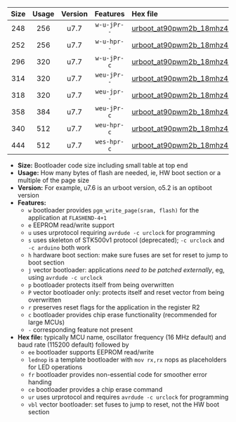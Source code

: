 |Size|Usage|Version|Features|Hex file|
|:-:|:-:|:-:|:-:|:--|
|248|256|u7.7|`w-u-jPr--`|[urboot_at90pwm2b_18mhz432_115200bps_lednop_ur_vbl.hex](https://raw.githubusercontent.com/stefanrueger/urboot.hex/main/mcus/at90pwm2b/fcpu_18mhz432/115200_bps/urboot_at90pwm2b_18mhz432_115200bps_lednop_ur_vbl.hex)|
|252|256|u7.7|`w-u-hpr--`|[urboot_at90pwm2b_18mhz432_115200bps_lednop_fr_ur.hex](https://raw.githubusercontent.com/stefanrueger/urboot.hex/main/mcus/at90pwm2b/fcpu_18mhz432/115200_bps/urboot_at90pwm2b_18mhz432_115200bps_lednop_fr_ur.hex)|
|296|320|u7.7|`w-u-jPr-c`|[urboot_at90pwm2b_18mhz432_115200bps_lednop_fr_ce_ur_vbl.hex](https://raw.githubusercontent.com/stefanrueger/urboot.hex/main/mcus/at90pwm2b/fcpu_18mhz432/115200_bps/urboot_at90pwm2b_18mhz432_115200bps_lednop_fr_ce_ur_vbl.hex)|
|314|320|u7.7|`weu-jPr--`|[urboot_at90pwm2b_18mhz432_115200bps_ee_lednop_ur_vbl.hex](https://raw.githubusercontent.com/stefanrueger/urboot.hex/main/mcus/at90pwm2b/fcpu_18mhz432/115200_bps/urboot_at90pwm2b_18mhz432_115200bps_ee_lednop_ur_vbl.hex)|
|318|320|u7.7|`weu-jpr--`|[urboot_at90pwm2b_18mhz432_115200bps_ee_lednop_fr_ur_vbl.hex](https://raw.githubusercontent.com/stefanrueger/urboot.hex/main/mcus/at90pwm2b/fcpu_18mhz432/115200_bps/urboot_at90pwm2b_18mhz432_115200bps_ee_lednop_fr_ur_vbl.hex)|
|358|384|u7.7|`weu-jPr-c`|[urboot_at90pwm2b_18mhz432_115200bps_ee_lednop_fr_ce_ur_vbl.hex](https://raw.githubusercontent.com/stefanrueger/urboot.hex/main/mcus/at90pwm2b/fcpu_18mhz432/115200_bps/urboot_at90pwm2b_18mhz432_115200bps_ee_lednop_fr_ce_ur_vbl.hex)|
|340|512|u7.7|`weu-hpr-c`|[urboot_at90pwm2b_18mhz432_115200bps_ee_lednop_fr_ce_ur.hex](https://raw.githubusercontent.com/stefanrueger/urboot.hex/main/mcus/at90pwm2b/fcpu_18mhz432/115200_bps/urboot_at90pwm2b_18mhz432_115200bps_ee_lednop_fr_ce_ur.hex)|
|444|512|u7.7|`wes-hpr-c`|[urboot_at90pwm2b_18mhz432_115200bps_ee_lednop_fr_ce.hex](https://raw.githubusercontent.com/stefanrueger/urboot.hex/main/mcus/at90pwm2b/fcpu_18mhz432/115200_bps/urboot_at90pwm2b_18mhz432_115200bps_ee_lednop_fr_ce.hex)|

- **Size:** Bootloader code size including small table at top end
- **Usage:** How many bytes of flash are needed, ie, HW boot section or a multiple of the page size
- **Version:** For example, u7.6 is an urboot version, o5.2 is an optiboot version
- **Features:**
  + `w` bootloader provides `pgm_write_page(sram, flash)` for the application at `FLASHEND-4+1`
  + `e` EEPROM read/write support
  + `u` uses urprotocol requiring `avrdude -c urclock` for programming
  + `s` uses skeleton of STK500v1 protocol (deprecated); `-c urclock` and `-c arduino` both work
  + `h` hardware boot section: make sure fuses are set for reset to jump to boot section
  + `j` vector bootloader: applications *need to be patched externally*, eg, using `avrdude -c urclock`
  + `p` bootloader protects itself from being overwritten
  + `P` vector bootloader only: protects itself and reset vector from being overwritten
  + `r` preserves reset flags for the application in the register R2
  + `c` bootloader provides chip erase functionality (recommended for large MCUs)
  + `-` corresponding feature not present
- **Hex file:** typically MCU name, oscillator frequency (16 MHz default) and baud rate (115200 default) followed by
  + `ee` bootloader supports EEPROM read/write
  + `lednop` is a template bootloader with `mov rx,rx` nops as placeholders for LED operations
  + `fr` bootloader provides non-essential code for smoother error handing
  + `ce` bootloader provides a chip erase command
  + `ur` uses urprotocol and requires `avrdude -c urclock` for programming
  + `vbl` vector bootloader: set fuses to jump to reset, not the HW boot section
